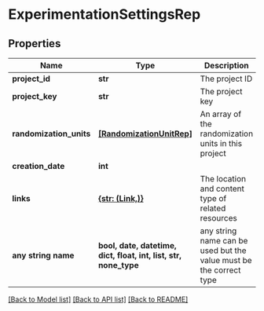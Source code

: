 # ExperimentationSettingsRep


## Properties
Name | Type | Description | Notes
------------ | ------------- | ------------- | -------------
**project_id** | **str** | The project ID | [optional] 
**project_key** | **str** | The project key | [optional] 
**randomization_units** | [**[RandomizationUnitRep]**](RandomizationUnitRep.md) | An array of the randomization units in this project | [optional] 
**creation_date** | **int** |  | [optional] 
**links** | [**{str: (Link,)}**](Link.md) | The location and content type of related resources | [optional] 
**any string name** | **bool, date, datetime, dict, float, int, list, str, none_type** | any string name can be used but the value must be the correct type | [optional]

[[Back to Model list]](../README.md#documentation-for-models) [[Back to API list]](../README.md#documentation-for-api-endpoints) [[Back to README]](../README.md)


